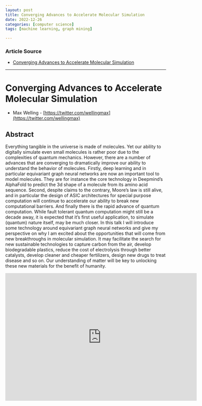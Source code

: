 ```yaml
---
layout: post
title: Converging Advances to Accelerate Molecular Simulation
date: 2022-12-26
categories: [computer science]
tags: [machine learning, graph mining]

---
```


### Article Source

* [Converging Advances to Accelerate Molecular Simulation](https://www.youtube.com/watch?v=t7q_ZNrBghY)


---

# Converging Advances to Accelerate Molecular Simulation

* Max Welling - [https://twitter.com/wellingmax](https://twitter.com/wellingmax)


## Abstract

Everything tangible in the universe is made of molecules. Yet our ability to digitally simulate even small molecules is rather poor due to the complexities of quantum mechanics. However, there are a number of advances that are converging to dramatically improve our ability to understand the behavior of molecules. Firstly, deep learning and in particular equivariant graph neural networks are now an important tool to model molecules. They are for instance the core technology in Deepmind’s AlphaFold to predict the 3d shape of a molecule from its amino acid sequence. Second, despite claims to the contrary, Moore’s law is still alive, and in particular the design of ASIC architectures for special purpose computation will continue to accelerate our ability to break new computational barriers. And finally there is the rapid advance of quantum computation. While fault tolerant quantum computation might still be a decade away, it is expected that it’s first useful application, to simulate (quantum) nature itself, may be much closer. In this talk I will introduce some technology around equivariant graph neural networks and give my perspective on why I am excited about the opportunities that will come from new breakthroughs in molecular simulation. It may facilitate the search for new sustainable technologies to capture carbon from the air, develop biodegradable plastics, reduce the cost of electrolysis through better catalysts, develop cleaner and cheaper fertilizers, design new drugs to treat disease and so on. Our understanding of matter will be key to unlocking these new materials for the benefit of humanity.


<iframe width="600" height="400" src="https://www.youtube.com/embed/t7q_ZNrBghY" title="YouTube video player" frameborder="0" allow="accelerometer; autoplay; clipboard-write; encrypted-media; gyroscope; picture-in-picture" allowfullscreen></iframe>



